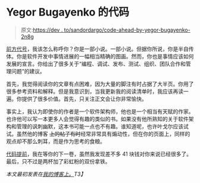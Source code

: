 # Yegor Bugayenko 的代码

> 原文:[https://dev . to/sandordargo/code-ahead-by-yegor-bugayenko-2n8g](https://dev.to/sandordargo/code-ahead-by-yegor-bugayenko-2n8g)

[前方代号](https://amzn.to/2sabi9v)，我该怎么称呼你？你是一部小说。一部小说。但据你所说，你是半自传体。你是软件开发中事情进展的一幅相当精确的图画。然而，你也是事情应该如何发展的宣言。你给出了很多关于“编程、调试、发布、测试、组织、团队合作和管理问题”的建议。

首先，我觉得阅读你的文章有点困难，因为大量的脚注有时占据了大半页。你用了很多参考资料和解释。但是我意识到，当我更新我的阅读清单时，我应该再读一遍。你提供了很多价值。首先，只关注正文会让你非常愉快。

事实上，我认为即使你的作者是一个软件架构师，他也是一个相当有天赋的作家。也许他可以写一本更多人会觉得有趣的类似的书。如果没有他所熟知的关于软件架构和管理的讽刺幽默，这本书可能一点也不有趣。谁知道呢，也许叶戈尔应该试试。虽然他的博客 ~~上的帖子有时~~经常非常具有煽动性，但在你的页面上，同样的观点却不那么刺耳，而是作为思考的食粮。

[代码提前](https://amzn.to/2sabi9v)，我在等你的下一卷，虽然我发现差不多 41 块钱对你来说已经很多了。最后，只不过是两杯加了彩虹粉的双份拿铁。

*本文最初发表在[我的博客上。](http://sandordargo.com/blog/2019/03/06/code-ahead)T3】*